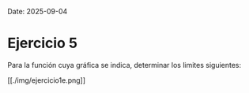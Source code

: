 Date: 2025-09-04

# Ejercicio 5


Para la función cuya gráfica se indica, determinar los limites siguientes:

[[./img/ejercicio1e.png]]
